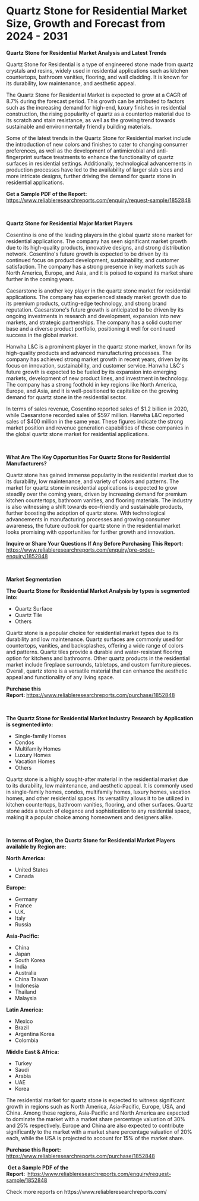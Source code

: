 <p><h1>Quartz Stone for Residential Market Size, Growth and Forecast from 2024 - 2031</h1></p><p><strong>Quartz Stone for Residential Market Analysis and Latest Trends</strong></p>
<p><p>Quartz Stone for Residential is a type of engineered stone made from quartz crystals and resins, widely used in residential applications such as kitchen countertops, bathroom vanities, flooring, and wall cladding. It is known for its durability, low maintenance, and aesthetic appeal.</p><p>The Quartz Stone for Residential Market is expected to grow at a CAGR of 8.7% during the forecast period. This growth can be attributed to factors such as the increasing demand for high-end, luxury finishes in residential construction, the rising popularity of quartz as a countertop material due to its scratch and stain resistance, as well as the growing trend towards sustainable and environmentally friendly building materials. </p><p>Some of the latest trends in the Quartz Stone for Residential market include the introduction of new colors and finishes to cater to changing consumer preferences, as well as the development of antimicrobial and anti-fingerprint surface treatments to enhance the functionality of quartz surfaces in residential settings. Additionally, technological advancements in production processes have led to the availability of larger slab sizes and more intricate designs, further driving the demand for quartz stone in residential applications.</p></p>
<p><strong>Get a Sample PDF of the Report:&nbsp;</strong> <a href="https://www.reliableresearchreports.com/enquiry/request-sample/1852848">https://www.reliableresearchreports.com/enquiry/request-sample/1852848</a></p>
<p>&nbsp;</p>
<p><strong>Quartz Stone for Residential Major Market Players</strong></p>
<p><p>Cosentino is one of the leading players in the global quartz stone market for residential applications. The company has seen significant market growth due to its high-quality products, innovative designs, and strong distribution network. Cosentino's future growth is expected to be driven by its continued focus on product development, sustainability, and customer satisfaction. The company has a strong presence in key markets such as North America, Europe, and Asia, and it is poised to expand its market share further in the coming years.</p><p>Caesarstone is another key player in the quartz stone market for residential applications. The company has experienced steady market growth due to its premium products, cutting-edge technology, and strong brand reputation. Caesarstone's future growth is anticipated to be driven by its ongoing investments in research and development, expansion into new markets, and strategic partnerships. The company has a solid customer base and a diverse product portfolio, positioning it well for continued success in the global market.</p><p>Hanwha L&C is a prominent player in the quartz stone market, known for its high-quality products and advanced manufacturing processes. The company has achieved strong market growth in recent years, driven by its focus on innovation, sustainability, and customer service. Hanwha L&C's future growth is expected to be fueled by its expansion into emerging markets, development of new product lines, and investment in technology. The company has a strong foothold in key regions like North America, Europe, and Asia, and it is well-positioned to capitalize on the growing demand for quartz stone in the residential sector.</p><p>In terms of sales revenue, Cosentino reported sales of $1.2 billion in 2020, while Caesarstone recorded sales of $597 million. Hanwha L&C reported sales of $400 million in the same year. These figures indicate the strong market position and revenue generation capabilities of these companies in the global quartz stone market for residential applications.</p></p>
<p>&nbsp;</p>
<p><strong>What Are The Key Opportunities For Quartz Stone for Residential Manufacturers?</strong></p>
<p><p>Quartz stone has gained immense popularity in the residential market due to its durability, low maintenance, and variety of colors and patterns. The market for quartz stone in residential applications is expected to grow steadily over the coming years, driven by increasing demand for premium kitchen countertops, bathroom vanities, and flooring materials. The industry is also witnessing a shift towards eco-friendly and sustainable products, further boosting the adoption of quartz stone. With technological advancements in manufacturing processes and growing consumer awareness, the future outlook for quartz stone in the residential market looks promising with opportunities for further growth and innovation.</p></p>
<p><strong>Inquire or Share Your Questions If Any Before Purchasing This Report:</strong> <a href="https://www.reliableresearchreports.com/enquiry/pre-order-enquiry/1852848">https://www.reliableresearchreports.com/enquiry/pre-order-enquiry/1852848</a></p>
<p>&nbsp;</p>
<p><strong>Market Segmentation</strong></p>
<p><strong>The Quartz Stone for Residential Market Analysis by types is segmented into:</strong></p>
<p><ul><li>Quartz Surface</li><li>Quartz Tile</li><li>Others</li></ul></p>
<p><p>Quartz stone is a popular choice for residential market types due to its durability and low maintenance. Quartz surfaces are commonly used for countertops, vanities, and backsplashes, offering a wide range of colors and patterns. Quartz tiles provide a durable and water-resistant flooring option for kitchens and bathrooms. Other quartz products in the residential market include fireplace surrounds, tabletops, and custom furniture pieces. Overall, quartz stone is a versatile material that can enhance the aesthetic appeal and functionality of any living space.</p></p>
<p><strong>Purchase this Report:&nbsp;</strong><a href="https://www.reliableresearchreports.com/purchase/1852848">https://www.reliableresearchreports.com/purchase/1852848</a></p>
<p>&nbsp;</p>
<p><strong>The Quartz Stone for Residential Market Industry Research by Application is segmented into:</strong></p>
<p><ul><li>Single-family Homes</li><li>Condos</li><li>Multifamily Homes</li><li>Luxury Homes</li><li>Vacation Homes</li><li>Others</li></ul></p>
<p><p>Quartz stone is a highly sought-after material in the residential market due to its durability, low maintenance, and aesthetic appeal. It is commonly used in single-family homes, condos, multifamily homes, luxury homes, vacation homes, and other residential spaces. Its versatility allows it to be utilized in kitchen countertops, bathroom vanities, flooring, and other surfaces. Quartz stone adds a touch of elegance and sophistication to any residential space, making it a popular choice among homeowners and designers alike.</p></p>
<p>&nbsp;</p>
<p><strong>In terms of Region, the Quartz Stone for Residential Market Players available by Region are:</strong></p>
<p>
    <p> <strong> North America: </strong>
        <ul>
            <li>United States</li>
            <li>Canada</li>
        </ul>
        </p> 
    <p> <strong> Europe: </strong>
        <ul>
            <li>Germany</li>
            <li>France</li>
            <li>U.K.</li>
            <li>Italy</li>
            <li>Russia</li>
        </ul>
        </p> 
    <p> <strong> Asia-Pacific: </strong>
        <ul>
            <li>China</li>
            <li>Japan</li>
            <li>South Korea</li>
            <li>India</li>
            <li>Australia</li>
            <li>China Taiwan</li>
            <li>Indonesia</li>
            <li>Thailand</li>
            <li>Malaysia</li>
        </ul>
        </p> 
    <p> <strong> Latin America: </strong>
        <ul>
            <li>Mexico</li>
            <li>Brazil</li>
            <li>Argentina Korea</li>
            <li>Colombia</li>
        </ul>
        </p> 
    <p> <strong> Middle East & Africa: </strong>
        <ul>
            <li>Turkey</li>
            <li>Saudi</li>
            <li>Arabia</li>
            <li>UAE</li>
            <li>Korea</li>
        </ul>
    </p>
    </p>
<p><p>The residential market for quartz stone is expected to witness significant growth in regions such as North America, Asia-Pacific, Europe, USA, and China. Among these regions, Asia-Pacific and North America are expected to dominate the market with a market share percentage valuation of 30% and 25% respectively. Europe and China are also expected to contribute significantly to the market with a market share percentage valuation of 20% each, while the USA is projected to account for 15% of the market share.</p></p>
<p><strong>Purchase this Report: </strong><a href="https://www.reliableresearchreports.com/purchase/1852848">https://www.reliableresearchreports.com/purchase/1852848</a></p>
<p>&nbsp;<strong>Get a Sample PDF of the Report:&nbsp;&nbsp;</strong><a href="https://www.reliableresearchreports.com/enquiry/request-sample/1852848">https://www.reliableresearchreports.com/enquiry/request-sample/1852848</a></p>
<p><strong></strong></p>
<p>Check more reports on https://www.reliableresearchreports.com/</p>